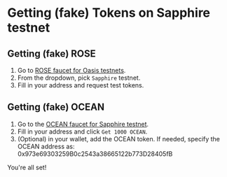 # Getting (fake) Tokens on Sapphire testnet

## Getting (fake) ROSE

1. Go to [ROSE faucet for Oasis testnets](https://faucet.testnet.oasis.dev/).
2. From the dropdown, pick `Sapphire` testnet.
3. Fill in your address and request test tokens.

## Getting (fake) OCEAN

1. Go to the [OCEAN faucet for Sapphire testnet](https://faucet.sapphire.oceanprotocol.com/).
2. Fill in your address and click `Get 1000 OCEAN`.
3. (Optional) in your wallet, add the OCEAN token. If needed, specify the OCEAN address as: 0x973e69303259B0c2543a38665122b773D28405fB

You're all set!
